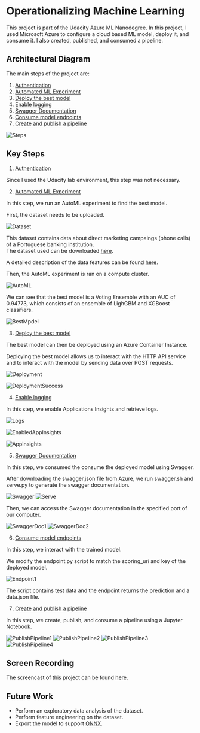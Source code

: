 # Operationalizing Machine Learning

This project is part of the Udacity Azure ML Nanodegree. In this project, I used Microsoft Azure to configure a cloud based ML model, deploy it, and consume it. I also created, published, and consumed a pipeline.

## Architectural Diagram

The main steps of the project are:

1. [Authentication](#authentication)
2. [Automated ML Experiment](#automated-ml-experiment)
3. [Deploy the best model](#deploy-the-best-model)
4. [Enable logging](#enable-logging)
5. [Swagger Documentation](#swagger-documentation)
6. [Consume model endpoints](#consume-model-endpoints)
7. [Create and publish a pipeline](#create-and-publish-a-pipeline)

![Steps](/img/0-Steps.png)


## Key Steps

1. [Authentication](#authentication)

Since I used the Udacity lab environment, this step was not necessary.

2. [Automated ML Experiment](#automated-ml-experiment)

In this step, we run an AutoML experiment to find the best model.

First, the dataset needs to be uploaded.

![Dataset](/img/2.1-Dataset.png)

This dataset contains data about direct marketing campaings (phone calls) of a Portuguese banking institution.  
The dataset used can be downloaded [here](https://automlsamplenotebookdata.blob.core.windows.net/automl-sample-notebook-data/bankmarketing_train.csv).

A detailed description of the data features can be found [here](https://archive.ics.uci.edu/ml/datasets/bank+marketing#).

Then, the AutoML experiment is ran on a compute cluster.

![AutoML](/img/2.2-AutoML.png)

We can see that the best model is a Voting Ensemble with an AUC of 0.94773, which consists of an ensemble of LighGBM and XGBoost classifiers.

![BestMpdel](/img/2.3-BestModel.png)

3. [Deploy the best model](#deploy-the-best-model)

The best model can then be deployed using an Azure Container Instance.

Deploying the best model allows us to interact with the HTTP API service and to interact with the model by sending data over POST requests.

![Deployment](/img/3.1-Deployment.png)

![DeploymentSuccess](/img/3.2-DeploymentSuccess.png)

4. [Enable logging](#enable-logging)

In this step, we enable Applications Insights and retrieve logs.

![Logs](/img/4.1-Logs.png)

![EnabledAppInsights](/img/4.2-EnabledAppInsights.png)

![AppInsights](/img/4.3-AppInsights.png)


5. [Swagger Documentation](#swagger-documentation)

In this step, we consumed the consume the deployed model using Swagger.

After downloading the swagger.json file from Azure, we run swagger.sh and serve.py to generate the swagger documentation.

![Swagger](/img/5.1-Swagger.png)
![Serve](/img/5.2-Serve.png)

Then, we can access the Swagger documentation in the specified port of our computer.

![SwaggerDoc1](/img/5.3-SwaggerDoc1.png)
![SwaggerDoc2](/img/5.4-SwaggerDoc2.png)

6. [Consume model endpoints](#consume-model-endpoints)

In this step, we interact with the trained model.

We modify the endpoint.py script to match the scoring_uri and key of the deployed model.

![Endpoint1](/img/6.1-Endpoint1.png)

The script contains test data and the endpoint returns the prediction and a data.json file.

7. [Create and publish a pipeline](#create-and-publish-a-pipeline)

In this step, we create, publish, and consume a pipeline using a Jupyter Notebook.

![PublishPipeline1](/img/7.1-PublishPipeline1.png)
![PublishPipeline2](/img/7.2-PublishPipeline2.png)
![PublishPipeline3](/img/7.3-PublishPipeline3.png)
![PublishPipeline4](/img/7.4-PublishPipeline4.png)


## Screen Recording

The screencast of this project can be found [here](https://drive.google.com/file/d/12YTh9X4dAiOMzdL5zE4RwyQP5XfGk2LW/view?usp=sharing).

## Future Work

* Perform an exploratory data analysis of the dataset.
* Perform feature engineering on the dataset.
* Export the model to support [ONNX](https://docs.microsoft.com/en-us/azure/machine-learning/concept-onnx).
